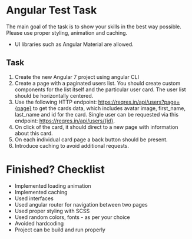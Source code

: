 # Angular Test Task
The main goal of the task is to show your skills in the best way possible. Please use proper styling, animation and caching.

- UI libraries such as Angular Material are allowed.

## Task
1. Create the new Angular 7 project using angular CLI
2. Create a page with a paginated users list. You should create custom components for the list itself and the particular user card. The user list should be horizontally centered.
3. Use the following HTTP endpoint: https://reqres.in/api/users?page={page} to get the cards data, which includes avatar image, first_name, last_name and id for the card. Single user can be requested via this endpoint: https://reqres.in/api/users/{id}.
4. On click of the card, it should direct to a new page with information about this card.
5. On each individual card page a back button should be present.
6. Introduce caching to avoid additional requests.

# Finished? Checklist
- Implemented loading animation
- Implemented caching
- Used interfaces
- Used angular router for navigation between two pages
- Used proper styling with SCSS
- Used random colors, fonts - as per your choice
- Avoided hardcoding
- Project can be build and run properly
